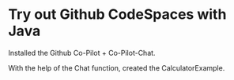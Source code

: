 # Try out Github CodeSpaces with Java

Installed the Github Co-Pilot + Co-Pilot-Chat.

With the help of the Chat function, created the CalculatorExample.

